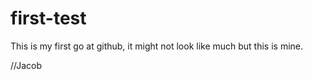# first-test

This is my first go at github, it might not look like much but this is mine.

//Jacob
